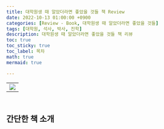 ```yaml
---
title: 대학원생 때 알았더라면 좋았을 것들 책 Review
date: 2022-10-13 01:00:00 +0900
categories: [Review - Book, 대학원생 때 알았더라면 좋았을 것들]
tags: [대학원, 석사, 박사, 진학]
description: 대학원생 때 알았더라면 좋았을 것들 책 리뷰
toc: true
toc_sticky: true
toc_label: 목차
math: true
mermaid: true

---
```


<table align="center" width="100" height="50">
    <tr>
        <td align="center"><img src="http://image.yes24.com/goods/72231788/XL"></td>
    </tr>
</table>

## 간단한 책 소개
